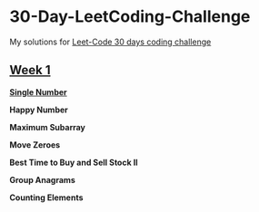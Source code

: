 # 30-Day-LeetCoding-Challenge
My solutions for [Leet-Code 30 days coding challenge](https://leetcode.com/explore/challenge/card/30-day-leetcoding-challenge/)


## [Week 1](https://leetcode.com/explore/challenge/card/30-day-leetcoding-challenge/528/week-1/)

[**Single Number**](https://leetcode.com/explore/challenge/card/30-day-leetcoding-challenge/528/week-1/3283/)

**Happy Number**

**Maximum Subarray**

**Move Zeroes**

**Best Time to Buy and Sell Stock II**

**Group Anagrams**

**Counting Elements**
